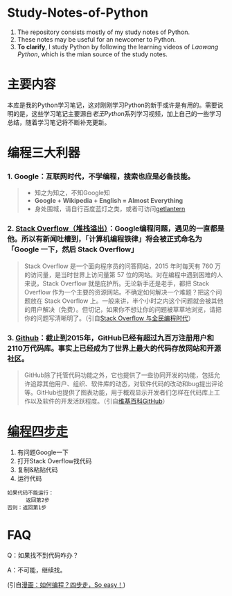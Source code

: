 # Study-Notes-of-Python
1. The repository consists mostly of my study notes of Python. 
2. These notes may be useful for an newcomer to Python.
3. **To clarify**, I study Python by following  the learning videos of *Laowang Python*, which is the mian source of the study notes. 
# 主要内容
本库是我的Python学习笔记，这对刚刚学习Python的新手或许是有用的。需要说明的是，这些学习笔记主要源自*老王Python*系列学习视频，加上自己的一些学习总结，随着学习笔记将不断补充更新。

# 编程三大利器
### 1. Google：互联网时代，不学编程，搜索也应是必备技能。
> - 知之为知之，不知Google知
> - **Google + Wikipedia + English = Almost Everything**
> - 身处围城，请自行百度蓝灯之类，或者可访问[getlantern](https://github.com/getlantern/forum)

### 2. [Stack Overflow（堆栈溢出）](http://stackoverflow.com/)：Google编程问题，遇见的一直都是他。所以有新闻吐槽到，「计算机编程铁律」将会被正式命名为「Google 一下，然后 Stack Overflow」
> Stack Overflow 是一个面向程序员的问答网站，2015 年时每天有 760 万的访问量，是当时世界上访问量第 57 位的网站。对在编程中遇到困难的人来说，Stack Overflow 就是庇护所。无论新手还是老手，都把 Stack Overflow 作为一个主要的资源网站。不确定如何解决一个难题？把这个问题放在 Stack Overflow 上。一般来讲，半个小时之内这个问题就会被其他的用户解决（免费）。但切记，如果你不想让你的问题被草草地浏览，请把你的问题写清晰明了。（引自[Stack Overflow 与全民编程时代](http://blog.jobbole.com/110437/)）
### 3. [Github](https://github.com/)：截止到2015年，GitHub已经有超过九百万注册用户和2110万代码库。事实上已经成为了世界上最大的代码存放网站和开源社区。
> GitHub除了托管代码功能之外，它也提供了一些协同开发的功能，包括允许追踪其他用户、组织、软件库的动态，对软件代码的改动和bug提出评论等。GitHub也提供了图表功能，用于概观显示开发者们怎样在代码库上工作以及软件的开发活跃程度。（引自[维基百科GitHub](https://zh.wikipedia.org/wiki/GitHub)）
# [编程四步走](http://blog.jobbole.com/86184/)
1. 有问题Google一下
2. 打开Stack Overflow找代码
3. 复制&粘贴代码
4. 运行代码
```
如果代码不能运行：
      返回第2步
否则：返回第1步
```

# FAQ
Q：如果找不到代码咋办？

A：不可能，继续找。

(引自[漫画：如何编程？四步走，So easy！](http://blog.jobbole.com/86184/))
